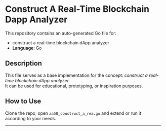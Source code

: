 # Construct A Real-Time Blockchain Dapp Analyzer

This repository contains an auto-generated Go file for:

- construct a real-time blockchain dApp analyzer
- **Language**: Go

## Description

This file serves as a base implementation for the concept: *construct a real-time blockchain dApp analyzer*.  
It can be used for educational, prototyping, or inspiration purposes.

## How to Use

Clone the repo, open `aa58_construct_a_rea.go` and extend or run it according to your needs.

---


